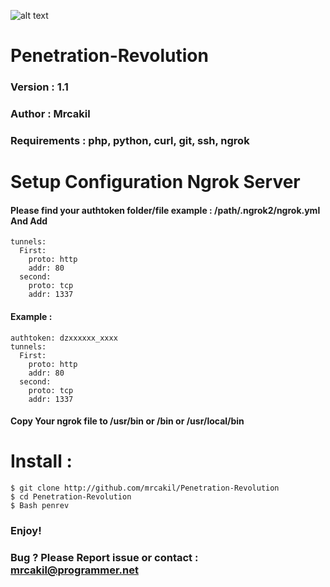 ![alt text](https://raw.githubusercontent.com/mrcakil/Penetration-Revolution/master/test.png)

# Penetration-Revolution
### Version : 1.1
### Author : Mrcakil
### Requirements : php, python, curl, git, ssh, ngrok

# Setup Configuration Ngrok Server 
#### Please find your authtoken folder/file example : /path/.ngrok2/ngrok.yml And Add
```
tunnels:
  First:
    proto: http
    addr: 80
  second:
    proto: tcp
    addr: 1337
```
#### Example :
```
authtoken: dzxxxxxx_xxxx
tunnels:
  First:
    proto: http
    addr: 80
  second:
    proto: tcp
    addr: 1337
```
#### Copy Your ngrok file to /usr/bin or /bin or /usr/local/bin
# Install :
```
$ git clone http://github.com/mrcakil/Penetration-Revolution
$ cd Penetration-Revolution
$ Bash penrev
```
### Enjoy!
### Bug ? Please Report issue or contact : mrcakil@programmer.net
